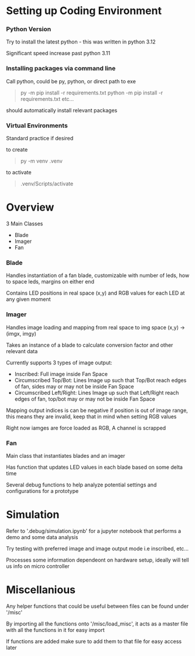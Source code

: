 # Setting up Coding Environment

### Python Version
Try to install the latest python - this was written in python 3.12

Significant speed increase past python 3.11

### Installing packages via command line
Call python, could be py, python, or direct path to exe

>py -m pip install -r requirements.txt
>python -m pip install -r requirements.txt
etc...

should automatically install relevant packages

### Virtual Environments
Standard practice if desired

to create 

>py -m venv .venv

to activate

>.venv/Scripts/activate

# Overview

3 Main Classes
- Blade
- Imager
- Fan

### Blade

Handles instantiation of a fan blade, customizable with number of leds, how to space leds, margins on either end

Contains LED positions in real space (x,y) and RGB values for each LED at any given moment

### Imager

Handles image loading and mapping from real space to img space (x,y) -> (imgx, imgy)

Takes an instance of a blade to calculate conversion factor and other relevant data

Currently supports 3 types of image output:
- Inscribed: Full image inside Fan Space
- Circumscribed Top/Bot: Lines Image up such that Top/Bot reach edges of fan, sides may or may not be inside Fan Space
- Circumscribed Left/Right: Lines Image up such that Left/Right reach edges of fan, top/bot may or may not be inside Fan Space

Mapping output indices is can be negative if position is out of image range, this means they are invalid, keep that in mind when setting RGB values

Right now iamges are force loaded as RGB, A channel is scrapped

### Fan

Main class that instantiates blades and an imager

Has function that updates LED values in each blade based on some delta time

Several debug functions to help analyze potential settings and configurations for a prototype

# Simulation
Refer to '.debug/simulation.ipynb' for a jupyter notebook that performs a demo and some data analysis

Try testing with preferred image and image output mode i.e inscribed, etc...

Processes some information dependeont on hardware setup, ideally will tell us info on micro controller

# Miscellanious
Any helper functions that could be useful between files can be found under '/misc'

By importing all the functions onto '/misc/load_misc', it acts as a master file with all the functions in it for easy import

If functions are added make sure to add them to that file for easy access later